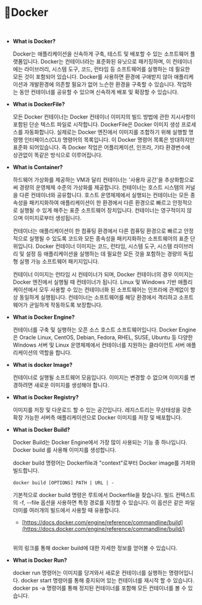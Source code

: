 # Docker

<figure><img src="../.gitbook/assets/스크린샷 2023-12-16 21.53.16.png" alt=""><figcaption></figcaption></figure>

*   **What is Docker?**

    Docker는 애플리케이션을 신속하게 구축, 테스트 및 배포할 수 있는 소프트웨어 플랫폼입니다. Docker는 컨테이너라는 표준화된 유닛으로 패키징하며, 이 컨테이너에는 라이브러리, 시스템 도구, 코드, 런타임 등 소프트웨어를 실행하는 데 필요한 모든 것이 포함되어 있습니다. Docker를 사용하면 환경에 구애받지 않아 애플리케이션과 개발환경에 의존할 필요가 없어 느슨한 환경을 구축할 수 있습니다. 작업하는 동안 컨테이너를 공유할 수 있으며 신속하게 배포 및 확장할 수 있습니다.
*   **What is DockerFile?**

    모든 Docker 컨테이너는 Docker 컨테이너 이미지의 빌드 방법에 관한 지시사항이 포함된 단순 텍스트 파일로 시작합니다. DockerFile은 Docker 이미지 생성 프로세스를 자동화합니다. 실제로는 Docker 엔진에서 이미지를 조합하기 위해 실행할 명령행 인터페이스(CLI) 명령어의 목록입니다. 이 Docker 명령어 목록은 방대하지만 표준화 되어있습니다. 즉 Docker 작업은 어플리케이션, 인프라, 기타 환경변수에 상관없이 똑같은 방식으로 이루어집니다.
*   **What is Container?**

    하드웨어 가상화를 제공하는 VM과 달리 컨테이너는 '사용자 공간'을 추상화함으로써 경량의 운영체제 수준의 가상화를 제공합니다. 컨테이너는 호스트 시스템의 커널을 다른 컨테이너와 공유합니다. 호스트 운영체제에서 실행되는 컨테이너는 모든 종속성을 패키지화하여 애플리케이션이 한 환경에서 다른 환경으로 빠르고 안정적으로 실행될 수 있게 해주는 표준 소프트웨어 장치입니다. 컨테이너는 영구적이지 않으며 이미지로부터 생성됩니다.

    컨테이너는 애플리케이션이 한 컴퓨팅 환경에서 다른 컴퓨팅 환경으로 빠르고 안정적으로 실행될 수 있도록 코드와 모든 종속성을 패키지화하는 소프트웨어의 표준 단위입니다. Docker 컨테이너 이미지는 코드, 런타임, 시스템 도구, 시스템 라이브러리 및 설정 등 애플리케이션을 실행하는 데 필요한 모든 것을 포함하는 경량의 독립형 실행 가능 소프트웨어 패키지입니다.

    컨테이너 이미지는 런타임 시 컨테이너가 되며, Docker 컨테이너의 경우 이미지는 Docker 엔진에서 실행될 때 컨테이너가 됩니다. Linux 및 Windows 기반 애플리케이션에서 모두 사용할 수 있는 컨테이너화 된 소프트웨어는 인프라에 관계없이 항상 동일하게 실행됩니다. 컨테이너는 소프트웨어를 해당 환경에서 격리하고 소프트웨어가 균일하게 작동하도록 보장합니다.&#x20;
*   **What is Docker Engine?**

    컨테이너를 구축 및 실행하는 오픈 소스 호스트 소프트웨어입니다. Docker Engine은 Oracle Linux, CentOS, Debian, Fedora, RHEL, SUSE, Ubuntu 등 다양한 Windows 서버 및 Linux 운영체제에서 컨테이너를 지원하는 클라이언트 서버 애플리케이션의 역할을 합니다.
*   **What is docker Image?**

    컨테이너로 실행될 소프트웨어 모음입니다. 이미지는 변경할 수 없으며 이미지를 변경하려면 새로운 이미지를 생성해야 합니다.&#x20;
*   **What is Docker Registry?**

    이미지를 저장 및 다운로드 할 수 있는 공간입니다. 레지스트리는 무상태성을 갖춘 확장 가능한 서버측 애플리케이션으로 Docker 이미지를 저장 및 배포합니다.
*   **What is Docker Build?**

    Docker Build는 Docker Engine에서 가장 많이 사용되는 기능 중 하나입니다. Docker build 를 사용해 이미지를 생성합니다.

    docker build 명령어는 Dockerfile과 "context"로부터 Docker image를 가져와 빌드합니다.



    ```console
    docker build [OPTIONS] PATH | URL | -
    ```



    기본적으로 docker build 명령은 루트에서 Dockerfile을 찾습니다. 빌드 컨텍스트의 -f, --file 옵션을 사용하면 특정 경로를 지정할 수 있습니다. 이 옵션은 같은 파일 더미를 여러개의 빌드에서 사용할 때 유용합니다.

    * [https://docs.docker.com/engine/reference/commandline/build](https://docs.docker.com/engine/reference/commandline/build/)

    \
    위의 링크를 통해 docker build에 대한 자세한 정보를 얻어볼 수 있습니다.
*   **What is Docker Run?**

    docker run 명령어는 이미지를 당겨와서 새로운 컨테이너를 실행하는 명령어입니다.  docker start 명령어를 통해 중지되어 있는 컨테이너를 재시작 할 수 있습니다. docker ps -a 명령어를 통해 정지된 컨테이너를 포함해 모든 컨테이너를 볼 수 있습니다.



